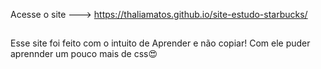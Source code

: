 Acesse o site ---> https://thaliamatos.github.io/site-estudo-starbucks/
##
Esse site foi feito com o intuito de Aprender e não copiar!
Com ele puder aprennder um pouco mais de css😍

